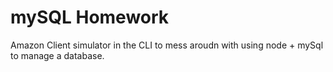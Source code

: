 # mySQL Homework

Amazon Client simulator in the CLI to mess aroudn with using node + mySql to manage a database.
